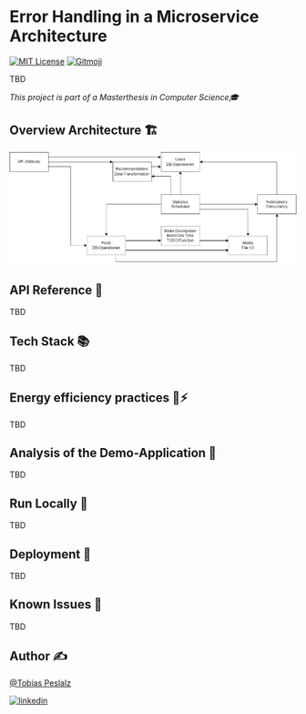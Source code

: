 # Error Handling in a Microservice Architecture

[![MIT License](https://img.shields.io/github/license/Tobias-Pe/microservices_energyefficiency)](https://github.com/Tobias-Pe/microservices-error-handling/blob/main/LICENSE)
[![Gitmoji](https://img.shields.io/badge/gitmoji-%20😜%20😍-FFDD67.svg)](https://gitmoji.dev)

TBD

_This project is part of a Masterthesis in Computer Science🎓_

## Overview Architecture 🏗️

![Architecture](assets/Overview.drawio.png)

## API Reference 👀

TBD

## Tech Stack 📚

TBD

## Energy efficiency practices 🔌⚡

TBD

## Analysis of the Demo-Application 🧪

TBD

## Run Locally 🏃

TBD

## Deployment 🚀

TBD

## Known Issues 🦺

TBD

## Author ✍️

[@Tobias Peslalz](https://github.com/Tobias-Pe)

[![linkedin](https://img.shields.io/badge/LinkedIn-0077B5?style=flat&logo=linkedin&logoColor=white)](https://www.linkedin.com/in/tobias-peslalz)